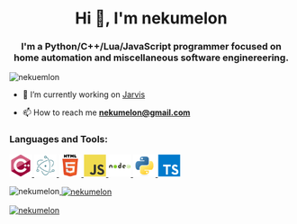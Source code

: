 <h1 align="center">Hi 👋, I'm nekumelon</h1>
<h3 align="center">I'm a Python/C++/Lua/JavaScript programmer focused on home automation and miscellaneous software enginereering.</h3>

<p align="left"> <img src="https://komarev.com/ghpvc/?username=nekuemlon&label=Profile%20views&color=0e75b6&style=flat" alt="nekuemlon" /> </p>

- 🔭 I’m currently working on [Jarvis](https://github.com/nekumelon/Jarvis)

- 📫 How to reach me **nekumelon@gmail.com**


<h3 align="left">Languages and Tools:</h3>
<p align="left"> <a href="https://www.w3schools.com/cpp/" target="_blank"> <img src="https://raw.githubusercontent.com/devicons/devicon/master/icons/cplusplus/cplusplus-original.svg" alt="cplusplus" width="40" height="40"/> </a> <a href="https://www.electronjs.org" target="_blank"> <img src="https://raw.githubusercontent.com/devicons/devicon/master/icons/electron/electron-original.svg" alt="electron" width="40" height="40"/> </a> <a href="https://www.w3.org/html/" target="_blank"> <img src="https://raw.githubusercontent.com/devicons/devicon/master/icons/html5/html5-original-wordmark.svg" alt="html5" width="40" height="40"/> </a> <a href="https://developer.mozilla.org/en-US/docs/Web/JavaScript" target="_blank"> <img src="https://raw.githubusercontent.com/devicons/devicon/master/icons/javascript/javascript-original.svg" alt="javascript" width="40" height="40"/> </a> </a> <a href="https://nodejs.org" target="_blank"> <img src="https://raw.githubusercontent.com/devicons/devicon/master/icons/nodejs/nodejs-original-wordmark.svg" alt="nodejs" width="40" height="40"/> </a> <a href="https://www.python.org" target="_blank"> <img src="https://raw.githubusercontent.com/devicons/devicon/master/icons/python/python-original.svg" alt="python" width="40" height="40"/> </a> <a href="https://www.typescriptlang.org/" target="_blank"> <img src="https://raw.githubusercontent.com/devicons/devicon/master/icons/typescript/typescript-original.svg" alt="typescript" width="40" height="40"/> </p>

<p><img align="left" src="https://github-readme-stats.vercel.app/api/top-langs?username=nekumelon&show_icons=true&locale=en&layout=compact" alt="nekumelon" /></p>

<p>&nbsp;<img align="center" src="https://github-readme-stats.vercel.app/api?username=nekumelon&show_icons=true&locale=en" alt="nekumelon" /></p>

<p><img align="center" src="https://github-readme-streak-stats.herokuapp.com/?user=nekumelon&" alt="nekumelon" /></p>

